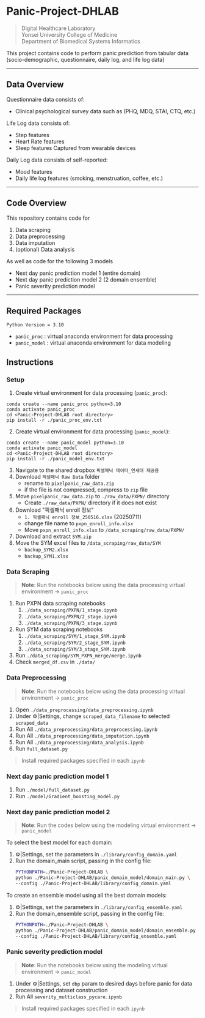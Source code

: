 # Panic-Project-DHLAB

> Digital Healthcare Laboratory  
> Yonsei University College of Medicine  
> Department of Biomedical Systems Informatics

This project contains code to perform panic prediction from tabular data (socio-demographic, questionnaire, daily log, and life log data)

---
## Data Overview

Questionnaire data consists of:
- Clinical psychological survey data such as (PHQ, MDQ, STAI, CTQ, etc.)

Life Log data consists of:
- Step features
- Heart Rate features
- Sleep features
Captured from wearable devices

Daily Log data consists of self-reported:
- Mood features
- Daily life log features (smoking, menstruation, coffee, etc.)

---
## Code Overview

This repository contains code for
1. Data scraping
2. Data preprocessing
3. Data imputation
4. (optional) Data analysis

As well as code for the following 3 models
- Next day panic prediction model 1 (entire domain)
- Next day panic prediction model 2 (2 domain ensemble)  
- Panic severity prediction model

---
## Required Packages
`Python Version = 3.10`
- `panic_proc` : virtual anaconda environment for data processing
- `panic_model` : virtual anaconda environment for data modeling

## Instructions

### Setup
1. Create virtual environment for data processing (`panic_proc`):  
```
conda create --name panic_proc python=3.10
conda activate panic_proc
cd <Panic-Project-DHLAB root directory>
pip install -r ./panic_proc_env.txt
```
2. Create virtual environment for data processing (`panic_model`):  
```
conda create --name panic_model python=3.10
conda activate panic_model
cd <Panic-Project-DHLAB root directory>
pip install -r ./panic_model_env.txt
```
3. Navigate to the shared dropbox `픽셀패닉 데이터_연세대 제공용`
4. Download `픽셀패닉 Raw Data` folder
    - rename to `pixelpanic_raw_data.zip`
    - if the file is not compressed, compress to `zip` file
5. Move `pixelpanic_raw_data.zip` to `./raw_data/PXPN/` directory
    - Create `./raw_data/PXPN/` directory if it does not exist
6. Download "픽셀패닉 enroll 정보"
    - `1. 픽셀패닉 enroll 정보_250516.xlsx` (20250711)
    - change file name to `pxpn_enroll_info.xlsx`  
    - Move `pxpn_enroll_info.xlsx` to `/data_scraping/raw_data/PXPN/`
7. Download and extract `SYM.zip`
8. Move the SYM excel files to `/data_scraping/raw_data/SYM`
    - `backup_SYM2.xlsx`
    - `backup_SYM1.xlsx`

### Data Scraping
> **Note**: Run the notebooks below using the data processing virtual environment -> `panic_proc`
1. Run PXPN data scraping notebooks
    1. `./data_scraping/PXPN/1_stage.ipynb`  
    2. `./data_scraping/PXPN/2_stage.ipynb`  
    3. `./data_scraping/PXPN/3_stage.ipynb`  
2. Run SYM data scraping notebooks
    1. `./data_scraping/SYM/1_stage_SYM.ipynb`  
    2. `./data_scraping/SYM/2_stage_SYM.ipynb`  
    3. `./data_scraping/SYM/3_stage_SYM.ipynb`  
3. Run `./data_scraping/SYM_PXPN_merge/merge.ipynb`
4. Check `merged_df.csv` in `./data/`


### Data Preprocessing
> **Note**: Run the notebooks below using the data processing virtual environment -> `panic_proc`
1. Open `./data_preprocessing/data_preprocessing.ipynb`
2. Under ⚙️|Settings, change `scraped_data_filename` to selected `scraped_data`
3. Run All `./data_preprocessing/data_preprocessing.ipynb`
4. Run All `./data_preprocessing/data_imputation.ipynb`
5. Run All `./data_preprocessing/data_analysis.ipynb`
6. Run `full_dataset.py`
> Install required packages specified in each `ipynb`



### Next day panic prediction model 1
1. Run `./model/full_dataset.py`
2. Run `./model/Gradient_boosting_model.py`
### Next day panic prediction model 2
> **Note**: Run the codes below using the modeling virtual environment -> `panic_model`

To select the best model for each domain:
1. ⚙️|Settings, set the parameters in `./library/config_domain.yaml`
2. Run the domain_main script, passing in the config file:
    ```bash
    PYTHONPATH=./Panic-Project-DHLAB \
    python ./Panic-Project-DHLAB/panic_domain_model/domain_main.py \
    --config ./Panic-Project-DHLAB/library/config_domain.yaml
    ```
To create an ensemble model using all the best domain models:
1. ⚙️|Settings, set the parameters in `./library/config_ensemble.yaml`
2. Run the domain_ensemble script, passing in the config file:
    ```bash
    PYTHONPATH=./Panic-Project-DHLAB \
    python ./Panic-Project-DHLAB/panic_domain_model/domain_ensemble.py \
    --config ./Panic-Project-DHLAB/library/config_ensemble.yaml
    ```
### Panic severity prediction model 
> **Note**: Run the notebooks below using the modeling virtual environment -> `panic_model`
1. Under ⚙️|Settings, set `dbp` param to desired days before panic for data processing and dataset construction
2. Run All `severity_multiclass_pycare.ipynb`

> Install required packages specified in each `ipynb`